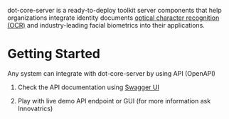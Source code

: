 dot-core-server is a ready-to-deploy toolkit server components that help organizations integrate identity documents [optical character recognition (OCR)](https://github.com/innovatrics/dot-ocr-server) and industry-leading facial biometrics into their applications.

# Getting Started
Any system can integrate with dot-core-server by using API (OpenAPI)

1. Check the API documentation using [Swagger UI](https://innovatrics.github.io/dot-core-server/?url=https://raw.githubusercontent.com/innovatrics/dot-core-server/master/api/swagger.json)

2. Play with live demo API endpoint or GUI (for more information ask Innovatrics)
